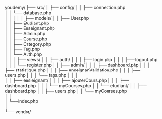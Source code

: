 youdemy/
├── src/
│   ├── config/
│   │   ├── connection.php           
│   │   └── database.php         
│   │
│   │
│   ├── models/
│   │   ├── User.php      
│   │   ├── Etudiant.php    
│   │   ├── Enseignant.php       
│   │   ├── Admin.php         
│   │   ├── Course.php          
│   │   ├── Category.php    
│   │   ├── Tag.php            
│   │   └── Auth.php   
│   │
│   ├── views/
│   │   ├── auth/
│   │   │   ├── login.php
│   │   │   ├── logout.php
│   │   │   └── register.php
│   │   ├── admin/
│   │   │   ├── dashboard.php
│   │   │   ├── statistique.php
│   │   │   ├── enseignanValidation.php
│   │   │   ├── users.php
│   │   │   └── tags.php
│   │   │   
│   │   ├── ensieignant/
│   │   │   ├── ajouterCours.php
│   │   │   ├── dashboard.php
│   │   │   └── myCourses.php
│   │   └── etudiant/
│   │       ├── dashboard.php
│   │       ├── users.php
│   │       └── myCourses.php      
│   │            
│   └──index.php        
│             
└── vendor/                  